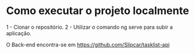 # Como executar o projeto localmente

1 - Clonar o repositório.
2 - Utilizar o comando ng serve para subir a aplicação.

O Back-end encontra-se em https://github.com/Slipcar/tasklist-api
